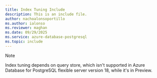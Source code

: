 ```yaml
---
title: Index Tuning Include
description: This is an include file.
author: nachoalonsoportillo
ms.author: ialonso
ms.reviewer: maghan
ms.date: 09/29/2025
ms.service: azure-database-postgresql
ms.topic: include
---
```


> [!NOTE]
> Index tuning depends on query store, which isn't supported in Azure Database for PostgreSQL flexible server version 18, while it's in Preview.